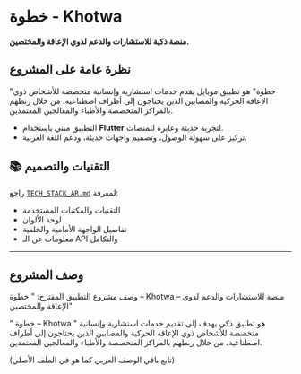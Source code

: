 # خطوة - Khotwa

**منصة ذكية للاستشارات والدعم لذوي الإعاقة والمختصين.**

## نظرة عامة على المشروع

"خطوة" هو تطبيق موبايل يقدم خدمات استشارية وإنسانية متخصصة للأشخاص ذوي الإعاقة الحركية والمصابين الذين يحتاجون إلى أطراف اصطناعية، من خلال ربطهم بالمراكز المتخصصة والأطباء والمعالجين المعتمدين.

- التطبيق مبني باستخدام **Flutter** لتجربة حديثة وعابرة للمنصات.
- تركيز على سهولة الوصول، وتصميم واجهات حديثة، ودعم اللغة العربية.

## 📚 التقنيات والتصميم
راجع [`TECH_STACK_AR.md`](TECH_STACK_AR.md) لمعرفة:
- التقنيات والمكتبات المستخدمة
- لوحة الألوان
- تفاصيل الواجهة الأمامية والخلفية
- معلومات عن الـ API والتكامل

---

## وصف المشروع

وصف مشروع التطبيق المقترح: " خطوة – Khotwa  – منصة للاستشارات والدعم لذوي الإعاقة والمختصين"

" خطوة – Khotwa " هو تطبيق ذكي يهدف إلى تقديم خدمات استشارية وإنسانية متخصصة للأشخاص ذوي الإعاقة الحركية والمصابين الذين يحتاجون إلى أطراف اصطناعية، من خلال ربطهم بالمراكز المتخصصة والأطباء والمعالجين المعتمدين.

(تابع باقي الوصف العربي كما هو في الملف الأصلي) 